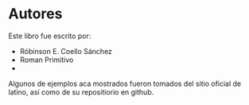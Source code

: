 # Autores
Este libro fue escrito por:
* Róbinson E. Coello Sánchez
* Roman Primitivo
* 

Algunos de ejemplos aca mostrados fueron tomados del sitio oficial de latino, así como de su repositiorio en github.






